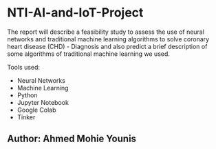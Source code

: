 # NTI-AI-and-IoT-Project
The report will describe a feasibility study to assess the use of neural networks and traditional machine learning algorithms to solve coronary heart disease (CHD) - Diagnosis and also predict a brief description of some algorithms of traditional machine learning we used.

Tools used:
+ Neural Networks
+ Machine Learning
+ Python
+ Jupyter Notebook
+ Google Colab
+ Tinker

## **Author: Ahmed Mohie Younis**
